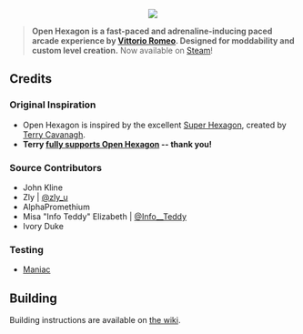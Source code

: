 <a href="https://openhexagon.org" target="_blank">
    <p align="center">
        <img src="https://vittorioromeo.info/Misc/Linked/githubohlogo.png">
    </p>
</a>

> **Open Hexagon is a fast-paced and adrenaline-inducing paced arcade experience by [Vittorio Romeo](https://vittorioromeo.info). Designed for moddability and custom level creation.** Now available on [Steam](https://store.steampowered.com/app/1358090/)!

## Credits

### Original Inspiration

- Open Hexagon is inspired by the excellent [Super Hexagon](https://store.steampowered.com/app/221640/Super_Hexagon/), created by [Terry Cavanagh](https://distractionware.com/). 
- **Terry [fully supports Open Hexagon](https://twitter.com/terrycavanagh/status/1397373413329571845) -- thank you!**

### Source Contributors

- John Kline
- Zly | [@zly_u](https://twitter.com/zly_u)
- AlphaPromethium
- Misa "Info Teddy" Elizabeth | [@Info__Teddy](https://twitter.com/Info__Teddy)
- Ivory Duke

### Testing

- [Maniac](https://www.youtube.com/channel/UCnEHReBWFQ_0_-Ro4TpH4Tw)

## Building

Building instructions are available on [the wiki](https://github.com/SuperV1234/SSVOpenHexagon/wiki/Building-Instructions).
